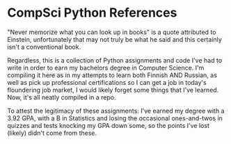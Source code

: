 # CompSci Python References
"Never memorize what you can look up in books" is a quote attributed to Einstein, unfortunately that may not truly be what he said and this certainly isn't a conventional book. 

Regardless, this is a collection of Python assignments and code I've had to write in order to earn my bachelors degree in Computer Science. I'm compiling it here as in my attempts to learn both Finnish AND Russian, as well as pick up professional certifications so I can get a job in today's floundering job market, I would likely forget some things that I've learned. Now, it's all neatly compiled in a repo. 

To attest the legitimacy of these assignments: I've earned my degree with a 3.92 GPA, with a B in Statistics and losing the occasional ones-and-twos in quizzes and tests knocking my GPA down some, so the points I've lost (likely) didn't come from these.
